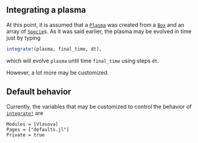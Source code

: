 ## Integrating a plasma

At this point, it is assumed that a [`Plasma`](@ref) was created from a [`Box`](@ref) and an array of [`Specie`](@ref)s. As it was said earlier, the plasma may be evolved in time just by typing

```julia
integrate!(plasma, final_time, dt),
```

which will evolve `plasma` until time `final_time` using steps `dt`.

However, a lot more may be customized.

## Default behavior

Currently, the variables that may be customized to control the behavior of [`integrate!`](@ref) are

```@autodocs
Modules = [Vlasova]
Pages = ["defaults.jl"]
Private = true
```
